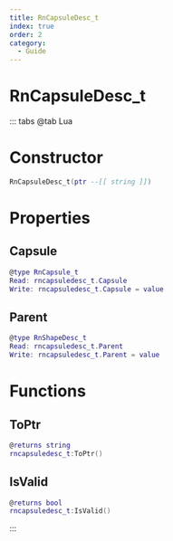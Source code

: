```yaml
---
title: RnCapsuleDesc_t
index: true
order: 2
category:
  - Guide
---
```


# RnCapsuleDesc_t

::: tabs
@tab Lua
# Constructor
```lua
RnCapsuleDesc_t(ptr --[[ string ]])
```
# Properties
## Capsule 
```lua
@type RnCapsule_t
Read: rncapsuledesc_t.Capsule
Write: rncapsuledesc_t.Capsule = value
```
## Parent 
```lua
@type RnShapeDesc_t
Read: rncapsuledesc_t.Parent
Write: rncapsuledesc_t.Parent = value
```
# Functions
## ToPtr
```lua
@returns string
rncapsuledesc_t:ToPtr()
```
## IsValid
```lua
@returns bool
rncapsuledesc_t:IsValid()
```

:::